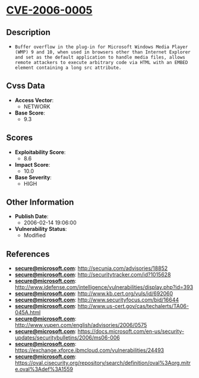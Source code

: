 
# [CVE-2006-0005](https://cve.mitre.org/cgi-bin/cvename.cgi?name=CVE-2006-0005)

## Description

- `Buffer overflow in the plug-in for Microsoft Windows Media Player (WMP) 9 and 10, when used in browsers other than Internet Explorer and set as the default application to handle media files, allows remote attackers to execute arbitrary code via HTML with an EMBED element containing a long src attribute.`

## Cvss Data

- **Access Vector**:
  - NETWORK
- **Base Score**:
  - 9.3

## Scores

- **Exploitability Score**:
  - 8.6
- **Impact Score**:
  - 10.0
- **Base Severity**:
  - HIGH

## Other Information

- **Publish Date**:
  - 2006-02-14 19:06:00
- **Vulnerability Status**:
  - Modified

## References

- **secure@microsoft.com**: http://secunia.com/advisories/18852
- **secure@microsoft.com**: http://securitytracker.com/id?1015628
- **secure@microsoft.com**: http://www.idefense.com/intelligence/vulnerabilities/display.php?id=393
- **secure@microsoft.com**: http://www.kb.cert.org/vuls/id/692060
- **secure@microsoft.com**: http://www.securityfocus.com/bid/16644
- **secure@microsoft.com**: http://www.us-cert.gov/cas/techalerts/TA06-045A.html
- **secure@microsoft.com**: http://www.vupen.com/english/advisories/2006/0575
- **secure@microsoft.com**: https://docs.microsoft.com/en-us/security-updates/securitybulletins/2006/ms06-006
- **secure@microsoft.com**: https://exchange.xforce.ibmcloud.com/vulnerabilities/24493
- **secure@microsoft.com**: https://oval.cisecurity.org/repository/search/definition/oval%3Aorg.mitre.oval%3Adef%3A1559
